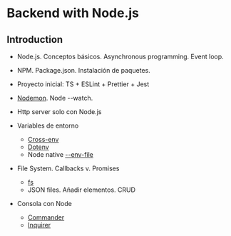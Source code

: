 # Backend with Node.js


## Introduction

- Node.js. Conceptos básicos. Asynchronous programming. Event loop.
- NPM. Package.json. Instalación de paquetes.
- Proyecto inicial: TS + ESLint + Prettier + Jest
- [Nodemon](https://nodemon.io/). Node --watch.
- Http server solo con Node.js
  
- Variables de entorno
  - [Cross-env](https://www.npmjs.com/package/cross-env)
  - [Dotenv](https://www.npmjs.com/package/dotenv)
  - Node native [--env-file](https://nodejs.org/en/learn/command-line/how-to-read-environment-variables-from-nodejs)

- File System. Callbacks v. Promises
  - [fs](https://nodejs.org/api/fs.html)
  - JSON files. Añadir elementos. CRUD
  
- Consola con Node
  - [Commander](https://www.npmjs.com/package/commander)
  - [Inquirer](https://www.npmjs.com/package/inquirer)
